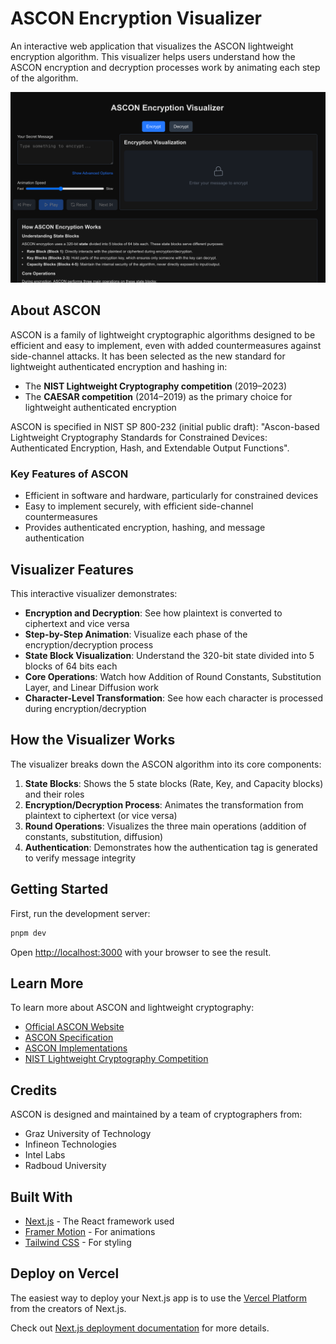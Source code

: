 # ASCON Encryption Visualizer

An interactive web application that visualizes the ASCON lightweight encryption algorithm. This visualizer helps users understand how the ASCON encryption and decryption processes work by animating each step of the algorithm.

![ASCON Visualizer](public/ascon-visualizer-preview.png)

## About ASCON

ASCON is a family of lightweight cryptographic algorithms designed to be efficient and easy to implement, even with added countermeasures against side-channel attacks. It has been selected as the new standard for lightweight authenticated encryption and hashing in:

- The **NIST Lightweight Cryptography competition** (2019–2023)
- The **CAESAR competition** (2014–2019) as the primary choice for lightweight authenticated encryption

ASCON is specified in NIST SP 800-232 (initial public draft): "Ascon-based Lightweight Cryptography Standards for Constrained Devices: Authenticated Encryption, Hash, and Extendable Output Functions".

### Key Features of ASCON

- Efficient in software and hardware, particularly for constrained devices
- Easy to implement securely, with efficient side-channel countermeasures
- Provides authenticated encryption, hashing, and message authentication

## Visualizer Features

This interactive visualizer demonstrates:

- **Encryption and Decryption**: See how plaintext is converted to ciphertext and vice versa
- **Step-by-Step Animation**: Visualize each phase of the encryption/decryption process
- **State Block Visualization**: Understand the 320-bit state divided into 5 blocks of 64 bits each
- **Core Operations**: Watch how Addition of Round Constants, Substitution Layer, and Linear Diffusion work
- **Character-Level Transformation**: See how each character is processed during encryption/decryption

## How the Visualizer Works

The visualizer breaks down the ASCON algorithm into its core components:

1. **State Blocks**: Shows the 5 state blocks (Rate, Key, and Capacity blocks) and their roles
2. **Encryption/Decryption Process**: Animates the transformation from plaintext to ciphertext (or vice versa)
3. **Round Operations**: Visualizes the three main operations (addition of constants, substitution, diffusion)
4. **Authentication**: Demonstrates how the authentication tag is generated to verify message integrity

## Getting Started

First, run the development server:

```bash
pnpm dev
```

Open [http://localhost:3000](http://localhost:3000) with your browser to see the result.

## Learn More

To learn more about ASCON and lightweight cryptography:

- [Official ASCON Website](https://ascon.isec.tugraz.at/)
- [ASCON Specification](https://ascon.isec.tugraz.at/specification.html)
- [ASCON Implementations](https://ascon.isec.tugraz.at/implementations.html)
- [NIST Lightweight Cryptography Competition](https://csrc.nist.gov/projects/lightweight-cryptography)

## Credits

ASCON is designed and maintained by a team of cryptographers from:
- Graz University of Technology
- Infineon Technologies
- Intel Labs
- Radboud University

## Built With

- [Next.js](https://nextjs.org/) - The React framework used
- [Framer Motion](https://www.framer.com/motion/) - For animations
- [Tailwind CSS](https://tailwindcss.com/) - For styling

## Deploy on Vercel

The easiest way to deploy your Next.js app is to use the [Vercel Platform](https://vercel.com/new?utm_medium=default-template&filter=next.js&utm_source=create-next-app&utm_campaign=create-next-app-readme) from the creators of Next.js.

Check out [Next.js deployment documentation](https://nextjs.org/docs/app/building-your-application/deploying) for more details.
